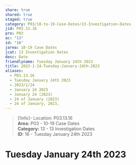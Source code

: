 ```yaml
---  
share: true  
shared: true  
staged: true  
category: P03/10-to-19-Case-Dates/13-Investigation-Dates  
jid: P03.13.16  
pro: P03  
ac: "13"  
id: "16"  
jarea: 10-19 Case Dates  
jcat: 13 Investigation Dates  
desc: Date  
friendlyname: Tuesday January 24th 2023  
title: 2023-1-24-Tuesday-January-24th-2023  
aliases:  
  - P03.13.16  
  - Tuesday January 24th 2023  
  - 2023/1/24  
  - January 24 2023  
  - January 24 (2023)  
  - 24 of January (2023)  
  - 24 of January, 2023,  
---  
```

  
>[!info]- Location: P03.13.16  
>**Area:** P03 - 10-19 Case Dates  
>**Category:** 13 - 13 Investigation Dates  
>**ID:** 16 - Tuesday January 24th 2023  
  
# Tuesday January 24th 2023  
